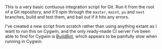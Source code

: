 This is a very basic contiuous integration script for Git.  Run it from the
root of a Git repository, and it'll spin through the `master`, `maint`, `pu`
and `next` branches, build and test them, and bail out if it hits any errors.

I've created a new script from scratch rather than using anything extant as I
want to run this on Cygwin, and the only ready-made CI server I've been able to
find for Cygwin is [BuildBot](https://buildbot.net), which appears to be
painfully slow when running in Cygwin.
